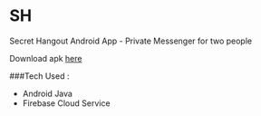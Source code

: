 # SH

Secret Hangout Android App - Private Messenger for two people

Download apk [here](https://docs.google.com/uc?export=download&id=0B9boJdznIbrMQjMyZGlxZnRFeEU)

###Tech Used :
  + Android Java
  + Firebase Cloud Service
